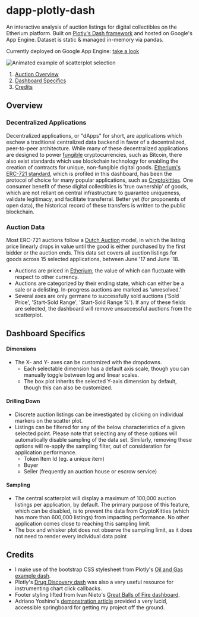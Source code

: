 # dapp-plotly-dash

An interactive analysis of auction listings for digital collectibles on the Etherium platform.  Built on [Plotly's Dash framework](https://dash.plot.ly/) and hosted on Google's App Engine. Dataset is static & managed in-memory via pandas.

Currently deployed on Google App Engine: [take a look](https://dapp-scatter-dashboard.appspot.com/)

![Animated example of scatterplot selection](https://storage.googleapis.com/dapp-scatter-dashboard.appspot.com/J5iTHL9gHn.gif "Individual listings can be investigated on the scatterplot")

1. [Auction Overview](#overview)
2. [Dashboard Specifics](#dashboard-specifics)
3. [Credits](#credits)

## Overview

### Decentralized Applications

Decentralized applications, or "dApps" for short, are applications which eschew a traditional centralized data backend in favor of a decentralized, peer-to-peer architecture.  While many of these decentralized applications are designed to power [fungible](https://en.wikipedia.org/wiki/Fungibility) cryptocurrencies, such as Bitcoin, there also exist standards which use blockchain technology for enabling the creation of contracts for unique, non-fungible digital goods. [Etherium's ERC-721 standard](https://medium.com/crypto-currently/the-anatomy-of-erc721-e9db77abfc24), which is profiled in this dashboard, has been the protocol of choice for many popular applications, such as [Cryptokitties](https://www.cryptokitties.co/). One consumer benefit of these digital collectibles is 'true ownership' of goods, which are not reliant on central infrastructure to guarantee uniqueness, validate legitimacy, and facilitate transferral. Better yet (for proponents of open data), the historical record of these transfers is written to the public blockchain.

### Auction Data

Most ERC-721 auctions follow a [Dutch Auction](https://en.wikipedia.org/wiki/Dutch_auction) model, in which the listing price linearly drops in value until the good is either purchased by the first bidder or the auction ends.  This data set covers all auction listings for goods across 15 selected applications, between June '17 and June '18.

* Auctions are priced in [Etherium](https://en.wikipedia.org/wiki/Ethereum), the value of which can fluctuate with respect to other currency.
* Auctions are categorized by their ending state, which can either be a sale or a delisting.  In-progress auctions are marked as 'unresolved.'
* Several axes are only germane to successfully sold auctions ('Sold Price', 'Start-Sold Range', 'Start-Sold Range %').  If any of these fields are selected, the dashboard will remove unsuccessful auctions from the scatterplot.

## Dashboard Specifics

#### Dimensions
* The X- and Y- axes can be customized with the dropdowns.
  * Each selectable dimension has a default axis scale, though you can manually toggle between log and linear scales.
  * The box plot inherits the selected Y-axis dimension by default, though this can also be customized.

#### Drilling Down
* Discrete auction listings can be investigated by clicking on individual markers on the scatter plot.
* Listings can be filtered for any of the below characteristics of a given selected point.  Please note that selecting any of these options will automatically disable sampling of the data set.  Similarly, removing these options will re-apply the sampling filter, out of consideration for application performance.
  * Token Item Id (eg. a unique item)
  * Buyer
  * Seller (frequently an auction house or escrow service)

#### Sampling
* The central scatterplot will display a maximum of 100,000 auction listings per application, by default.  The primary purpose of this feature, which can be disabled, is to prevent the data from CryptoKitties (which has more than 600,000 listings) from impacting performance.  No other application comes close to reaching this sampling limit.
* The box and whisker plot does not observe the sampling limit, as it does not need to render every individual data point

## Credits

* I make use of the bootstrap CSS stylesheet from Plotly's [Oil and Gas example dash](https://github.com/plotly/dash-oil-and-gas-demo).
* Plotly's [Drug Discovery dash](https://github.com/plotly/dash-drug-discovery-demo/blob/master/app.py) was also a very useful resource for instrumenting chart click callbacks.
* Footer styling lifted from Ivan Nieto's [Great Balls of Fire dashboard](https://bitbucket.org/inieto/great-balls-of-fire/).
* Adriano Yoshino's [demonstration article](https://medium.com/a-r-g-o/using-plotlys-dash-to-deliver-public-sector-decision-support-dashboards-ac863fa829fb) provided a very lucid, accessible springboard for getting my project off the ground.
